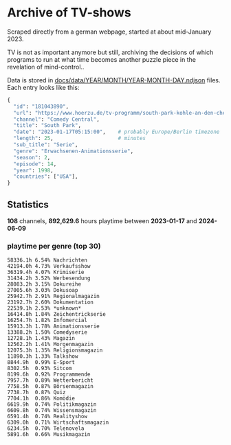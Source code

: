 # Archive of TV-shows

Scraped directly from a german webpage, started at about mid-January 2023.

TV is not as important anymore but still, archiving the decisions of which programs to run at what time
becomes another puzzle piece in the revelation of mind-control.. 

Data is stored in [docs/data/YEAR/MONTH/YEAR-MONTH-DAY.ndjson](docs/data/) files. 
Each entry looks like this:

```python
{
  "id": "181043890", 
  "url": "https://www.hoerzu.de/tv-programm/south-park-kohle-an-den-chefkoch/bid_181043890/", 
  "channel": "Comedy Central", 
  "title": "South Park", 
  "date": "2023-01-17T05:15:00",    # probably Europe/Berlin timezone 
  "length": 25,                     # minutes 
  "sub_title": "Serie", 
  "genre": "Erwachsenen-Animationsserie", 
  "season": 2, 
  "episode": 14, 
  "year": 1998, 
  "countries": ["USA"],
}
```

## Statistics

**108** channels, **892,629.6** hours playtime between **2023-01-17** and **2024-06-09**


### playtime per genre (top 30)

    58336.1h 6.54% Nachrichten
    42194.0h 4.73% Verkaufsshow
    36319.4h 4.07% Krimiserie
    31434.2h 3.52% Werbesendung
    28083.2h 3.15% Dokureihe
    27005.6h 3.03% Dokusoap
    25942.7h 2.91% Regionalmagazin
    23192.7h 2.60% Dokumentation
    22539.1h 2.53% *unknown*
    16414.8h 1.84% Zeichentrickserie
    16254.7h 1.82% Infomercial
    15913.3h 1.78% Animationsserie
    13388.2h 1.50% Comedyserie
    12728.1h 1.43% Magazin
    12562.2h 1.41% Morgenmagazin
    12075.3h 1.35% Religionsmagazin
    11890.3h 1.33% Talkshow
    8844.9h  0.99% E-Sport
    8302.5h  0.93% Sitcom
    8199.6h  0.92% Programmende
    7957.7h  0.89% Wetterbericht
    7758.5h  0.87% Börsenmagazin
    7738.7h  0.87% Quiz
    7704.1h  0.86% Komödie
    6619.9h  0.74% Politikmagazin
    6609.8h  0.74% Wissensmagazin
    6591.4h  0.74% Realityshow
    6309.0h  0.71% Wirtschaftsmagazin
    6234.5h  0.70% Telenovela
    5891.6h  0.66% Musikmagazin
